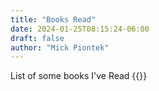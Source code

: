 ```yaml
---
title: "Books Read"
date: 2024-01-25T08:15:24-06:00
draft: false
author: "Mick Piontek"
---
```

List of some books I've Read
{{<booksread>}}
